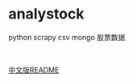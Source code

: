 <!--
 * @Author: your name
 * @Date: 2020-12-05 19:17:18
 * @LastEditTime: 2020-12-08 10:38:55
 * @LastEditors: your name
 * @Description: In User Settings Edit
 * @FilePath: /analystock/README.md
-->
# analystock
python scrapy csv mongo 股票数据 

<br>

[中文版README](README_CN.md)